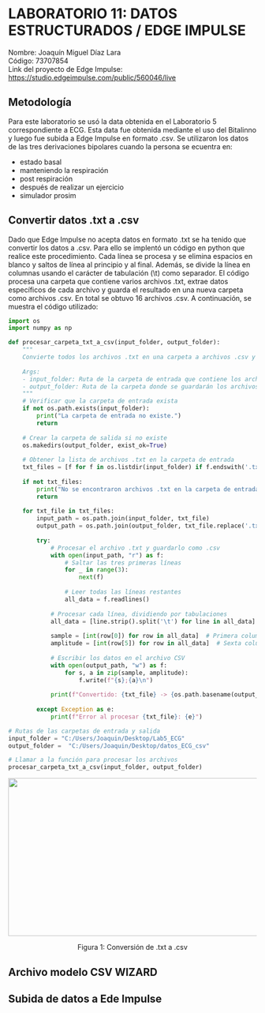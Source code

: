 # **LABORATORIO 11: DATOS ESTRUCTURADOS / EDGE IMPULSE**
Nombre: Joaquín Miguel Díaz Lara\
Código: 73707854\
Link del proyecto de Edge Impulse: https://studio.edgeimpulse.com/public/560046/live  

## **Metodología** 
Para este laboratorio se usó la data obtenida en el Laboratorio 5 correspondiente a ECG. Esta data fue obtenida mediante el uso del Bitalinno y luego fue subida a Edge Impulse en formato .csv. Se utilizaron los datos de las tres derivaciones bipolares cuando la persona se ecuentra en:
- estado basal
- manteniendo la respiración
- post respiración
- después de realizar un ejercicio
- simulador prosim

## **Convertir datos .txt a .csv** 
Dado que Edge Impulse no acepta datos en formato .txt se ha tenido que convertir los datos a .csv. Para ello se implentó un código en python que realice este procedimiento. Cada línea se procesa y se elimina espacios en blanco y saltos de línea al principio y al final. Además, se divide la línea en columnas usando el carácter de tabulación (\t) como separador. El código procesa una carpeta que contiene varios archivos .txt, extrae datos específicos de cada archivo y guarda el resultado en una nueva carpeta como archivos .csv. En total se obtuvo 16 archivos .csv. A continuación, se muestra el código utilizado: 

```python
import os
import numpy as np

def procesar_carpeta_txt_a_csv(input_folder, output_folder):
    """
    Convierte todos los archivos .txt en una carpeta a archivos .csv y los guarda en otra carpeta.
    
    Args:
    - input_folder: Ruta de la carpeta de entrada que contiene los archivos .txt.
    - output_folder: Ruta de la carpeta donde se guardarán los archivos .csv.
    """
    # Verificar que la carpeta de entrada exista
    if not os.path.exists(input_folder):
        print("La carpeta de entrada no existe.")
        return
    
    # Crear la carpeta de salida si no existe
    os.makedirs(output_folder, exist_ok=True)
    
    # Obtener la lista de archivos .txt en la carpeta de entrada
    txt_files = [f for f in os.listdir(input_folder) if f.endswith('.txt')]
    
    if not txt_files:
        print("No se encontraron archivos .txt en la carpeta de entrada.")
        return
    
    for txt_file in txt_files:
        input_path = os.path.join(input_folder, txt_file)
        output_path = os.path.join(output_folder, txt_file.replace('.txt', '.csv'))
        
        try:
            # Procesar el archivo .txt y guardarlo como .csv
            with open(input_path, "r") as f:
                # Saltar las tres primeras líneas
                for _ in range(3):
                    next(f)
                
                # Leer todas las líneas restantes
                all_data = f.readlines()
            
            # Procesar cada línea, dividiendo por tabulaciones
            all_data = [line.strip().split('\t') for line in all_data]
            
            sample = [int(row[0]) for row in all_data]  # Primera columna
            amplitude = [int(row[5]) for row in all_data]  # Sexta columna (índice 5)
            
            # Escribir los datos en el archivo CSV
            with open(output_path, "w") as f:
                for s, a in zip(sample, amplitude):
                    f.write(f"{s};{a}\n")
            
            print(f"Convertido: {txt_file} -> {os.path.basename(output_path)}")
        
        except Exception as e:
            print(f"Error al procesar {txt_file}: {e}")

# Rutas de las carpetas de entrada y salida
input_folder = "C:/Users/Joaquin/Desktop/Lab5_ECG"
output_folder =  "C:/Users/Joaquin/Desktop/datos_ECG_csv"

# Llamar a la función para procesar los archivos
procesar_carpeta_txt_a_csv(input_folder, output_folder)
```



<p align="justify">
<p align="center"><img src="../../../Otros/Imagenes/Lab10/ecg_clean1.png" width="520" height="320"></p>
<div align="center">Figura 1: Conversión de .txt a .csv</i></div>
</p>


## **Archivo modelo CSV WIZARD** 

## **Subida de datos a Ede Impulse** 
‌
